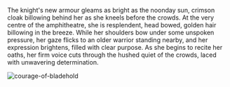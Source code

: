 <style>
  .center {
    display: block;
    margin-left: auto;
    margin-right: auto;
  }
</style>

The knight's new armour gleams as bright as the noonday sun, crimson cloak billowing behind her as she kneels before the crowds. At the very centre of the amphitheatre, she is resplendent, head bowed, golden hair billowing in the breeze. While her shoulders bow under some unspoken pressure, her gaze flicks to an older warrior standing nearby, and her expression brightens, filled with clear purpose. As she begins to recite her oaths, her firm voice cuts through the hushed quiet of the crowds, laced with unwavering determination.

<img src="https://media.githubusercontent.com/media/nathaneastwood/fablore/main/src/equipment/media/courage-of-bladehold.webp" alt="courage-of-bladehold" class="center" />
